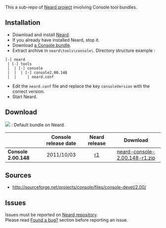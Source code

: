 This a sub-repo of [Neard project](https://github.com/crazy-max/neard) involving Console tool bundles.

## Installation

* Download and install [Neard](https://github.com/crazy-max/neard).
* If you already have installed Neard, stop it.
* Download [a Console bundle](#download).
* Extract archive in `neard\tools\console\`. Directory structure example :

```
[-] neard
 | [-] tools
 |  | [-] console
 |  |  | [-] console2.00.148
 |  |     | neard.conf
```

* Edit the `neard.conf` file and replace the key `consoleVersion` with the correct version.
* Start Neard.

## Download

![](https://raw.github.com/crazy-max/neard-tool-console/master/img/star-20160403.png) : Default bundle on Neard.

|                      | Console release date | Neard release | Download |
| ---------------------|:--------------------:|:-------------:|:--------:|
| **Console 2.00.148** | 2011/10/03 | [r1](https://github.com/crazy-max/neard-tool-console/releases/tag/r1) | [neard-console-2.00.148-r1.zip](https://github.com/crazy-max/neard-tool-console/releases/download/r1/neard-console-2.00.148-r1.zip) |

## Sources

* http://sourceforge.net/projects/console/files/console-devel/2.00/

## Issues

Issues must be reported on [Neard repository](https://github.com/crazy-max/neard/issues).<br />
Please read [Found a bug?](https://github.com/crazy-max/neard#found-a-bug) section before reporting an issue.
